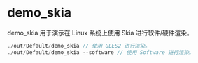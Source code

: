 # demo_skia

demo_skia 用于演示在 Linux 系统上使用 Skia 进行软件/硬件渲染。

```c++
./out/Default/demo_skia // 使用 GLES2 进行渲染。
./out/Default/demo_skia --software // 使用 Software 进行渲染。
```
